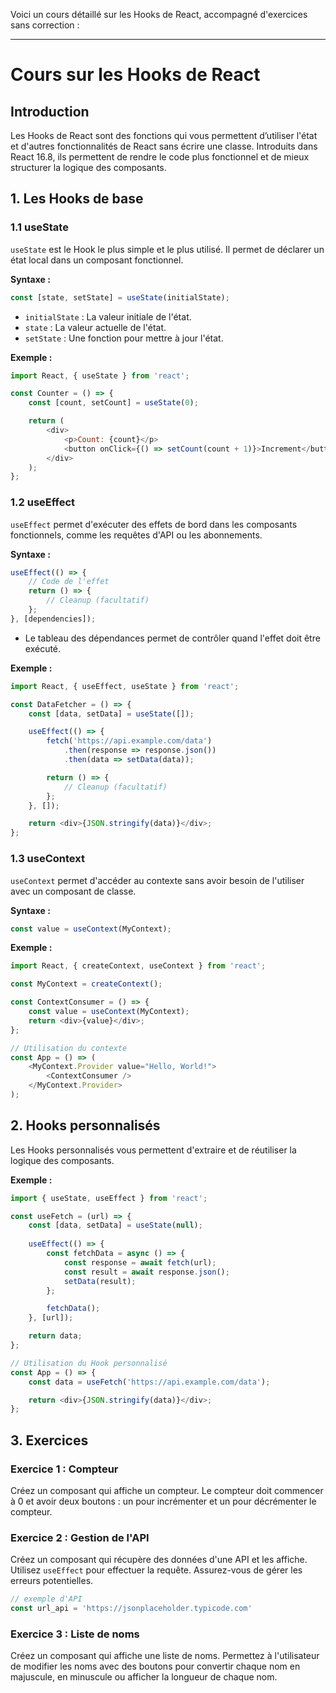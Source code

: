 Voici un cours détaillé sur les Hooks de React, accompagné d'exercices sans correction :

---

# Cours sur les Hooks de React

## Introduction

Les Hooks de React sont des fonctions qui vous permettent d’utiliser l'état et d'autres fonctionnalités de React sans écrire une classe. Introduits dans React 16.8, ils permettent de rendre le code plus fonctionnel et de mieux structurer la logique des composants.

## 1. Les Hooks de base

### 1.1 useState

`useState` est le Hook le plus simple et le plus utilisé. Il permet de déclarer un état local dans un composant fonctionnel.

**Syntaxe :**

```javascript
const [state, setState] = useState(initialState);
```

- `initialState` : La valeur initiale de l'état.
- `state` : La valeur actuelle de l'état.
- `setState` : Une fonction pour mettre à jour l'état.

**Exemple :**

```javascript
import React, { useState } from 'react';

const Counter = () => {
    const [count, setCount] = useState(0);

    return (
        <div>
            <p>Count: {count}</p>
            <button onClick={() => setCount(count + 1)}>Increment</button>
        </div>
    );
};
```

### 1.2 useEffect

`useEffect` permet d'exécuter des effets de bord dans les composants fonctionnels, comme les requêtes d'API ou les abonnements.

**Syntaxe :**

```javascript
useEffect(() => {
    // Code de l'effet
    return () => {
        // Cleanup (facultatif)
    };
}, [dependencies]);
```

- Le tableau des dépendances permet de contrôler quand l'effet doit être exécuté.

**Exemple :**

```javascript
import React, { useEffect, useState } from 'react';

const DataFetcher = () => {
    const [data, setData] = useState([]);

    useEffect(() => {
        fetch('https://api.example.com/data')
            .then(response => response.json())
            .then(data => setData(data));

        return () => {
            // Cleanup (facultatif)
        };
    }, []);

    return <div>{JSON.stringify(data)}</div>;
};
```

### 1.3 useContext

`useContext` permet d'accéder au contexte sans avoir besoin de l'utiliser avec un composant de classe.

**Syntaxe :**

```javascript
const value = useContext(MyContext);
```

**Exemple :**

```javascript
import React, { createContext, useContext } from 'react';

const MyContext = createContext();

const ContextConsumer = () => {
    const value = useContext(MyContext);
    return <div>{value}</div>;
};

// Utilisation du contexte
const App = () => (
    <MyContext.Provider value="Hello, World!">
        <ContextConsumer />
    </MyContext.Provider>
);
```

## 2. Hooks personnalisés

Les Hooks personnalisés vous permettent d'extraire et de réutiliser la logique des composants. 

**Exemple :**

```javascript
import { useState, useEffect } from 'react';

const useFetch = (url) => {
    const [data, setData] = useState(null);
    
    useEffect(() => {
        const fetchData = async () => {
            const response = await fetch(url);
            const result = await response.json();
            setData(result);
        };

        fetchData();
    }, [url]);

    return data;
};

// Utilisation du Hook personnalisé
const App = () => {
    const data = useFetch('https://api.example.com/data');

    return <div>{JSON.stringify(data)}</div>;
};
```

## 3. Exercices

### Exercice 1 : Compteur

Créez un composant qui affiche un compteur. Le compteur doit commencer à 0 et avoir deux boutons : un pour incrémenter et un pour décrémenter le compteur.

### Exercice 2 : Gestion de l'API

Créez un composant qui récupère des données d'une API et les affiche. Utilisez `useEffect` pour effectuer la requête. Assurez-vous de gérer les erreurs potentielles.

```jsx
// exemple d'API
const url_api = 'https://jsonplaceholder.typicode.com'
```

### Exercice 3 : Liste de noms

Créez un composant qui affiche une liste de noms. Permettez à l'utilisateur de modifier les noms avec des boutons pour convertir chaque nom en majuscule, en minuscule ou afficher la longueur de chaque nom.
